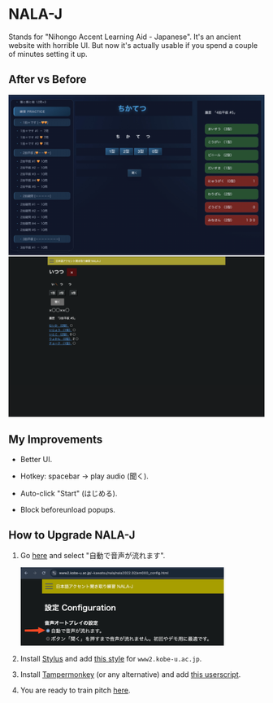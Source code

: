 # NALA-J

Stands for "Nihongo Accent Learning Aid - Japanese". It's an ancient website with horrible UI. But now it's actually usable if you spend a couple of minutes setting it up.

## After vs Before

![](media/after.jpeg)
![](media/before.png)

<!-- <img src='media/after.png' width='400'>
<img src='media/before.png' width='400'> -->

## My Improvements

- Better UI.

- Hotkey: spacebar -> play audio (聞く).

- Auto-click "Start" (はじめる).

- Block beforeunload popups.

## How to Upgrade NALA-J

1. Go [here](https://www2.kobe-u.ac.jp/~kawatsu/nala/nala2022.02/em000_config.html)
   and select "自動で音声が流れます".

   <img src='media/config_autoplay_audio.png' width='400'>

2. Install [Stylus](https://chromewebstore.google.com/detail/stylus/clngdbkpkpeebahjckkjfobafhncgmne?hl=en)
   and add [this style](style.css) for `www2.kobe-u.ac.jp`.

3. Install [Tampermonkey](https://chromewebstore.google.com/detail/tampermonkey/dhdgffkkebhmkfjojejmpbldmpobfkfo?hl=en)
   (or any alternative) and add [this userscript](userscript.js).

4. You are ready to train pitch [here](https://www2.kobe-u.ac.jp/~kawatsu/nala/nala2022.02/15_2haku_hint.html).
